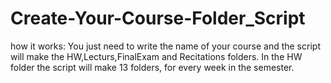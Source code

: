 # Create-Your-Course-Folder_Script

how it works: 
You just need to write the name of your course and the script will make the HW,Lecturs,FinalExam and Recitations folders.
In the HW folder the script will make 13 folders, for every week in the semester.
